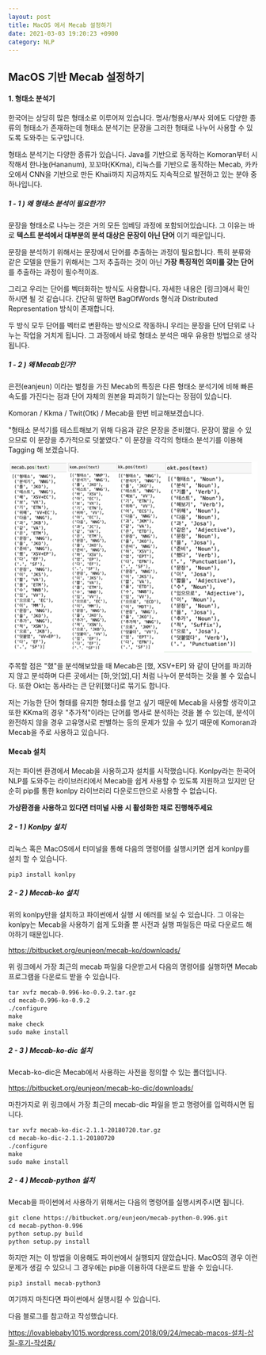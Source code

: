```yaml
---
layout: post
title: MacOS 에서 Mecab 설정하기
date: 2021-03-03 19:20:23 +0900
category: NLP
---
```



MacOS 기반 Mecab 설정하기
---

#### 1. 형태소 분석기

한국어는 상당히 많은 형태소로 이루어져 있습니다. 명사/형용사/부사 외에도 다양한 종류의 형태소가 존재하는데 형태소 분석기는 문장을 그러한 형태로 나누어 사용할 수 있도록 도와주는 도구입니다.

형태소 분석기는 다양한 종류가 있습니다. Java를 기반으로 동작하는 Komoran부터 시작해서 한나눔(Hananum), 꼬꼬마(KKma), 리눅스를 기반으로 동작하는 Mecab, 카카오에서 CNN을 기반으로 만든 Khaii까지 지금까지도 지속적으로 발전하고 있는 분야 중 하나입니다.

##### 1 - 1 ) 왜 형태소 분석이 필요한가?

문장을 형태소로 나누는 것은 거의 모든 임베딩 과정에 포함되어있습니다. 그 이유는 바로 **텍스트 분석에서 대부분의 분석 대상은 문장이 아닌 단어** 이기 때문입니다.

문장을 분석하기 위해서는 문장에서 단어를 추출하는 과정이 필요합니다. 특히 분류와 같은 모델을 만들기 위해서는 그저 추출하는 것이 아닌 **가장 특징적인 의미를 갖는 단어** 를 추출하는 과정이 필수적이죠.

그리고 우리는 단어를 벡터화하는 방식도 사용합니다. 자세한 내용은 [링크]애서 확인 하시면 될 것 같습니다. 간단히 말하면 BagOfWords 형식과 Distributed Representation 방식이 존재합니다.

두 방식 모두 단어를 벡터로 변환하는 방식으로 작동하니 우리는 문장을 단어 단위로 나누는 작업을 거치게 됩니다. 그 과정에서 바로 형태소 분석은 매우 유용한 방법으로 생각됩니다.

##### 1 - 2 ) 왜 Mecab인가?

은전(eanjeun) 이라는 별칭을 가진 Mecab의 특징은 다른 형태소 분석기에 비해 빠른 속도를 가진다는 점과 단어 자체의 원본을 파괴하기 않는다는 장점이 있습니다.

Komoran / Kkma / Twit(Otk) / Mecab을 한번 비교해보겠습니다.

"형태소 분석기를 테스트해보기 위해 다음과 같은 문장을 준비했다. 문장이 짧을 수 있으므로 이 문장을 추가적으로 덧붙였다." 이 문장을 각각의 형태소 분석기를 이용해 Tagging 해 보겠습니다.

![ex_screenshot](/public/img/pos_tag.png)

주목할 점은 "했"을 분석해보았을 때 Mecab은 [했, XSV+EP] 와 같이 단어를 파괴하지 않고 분석하며 다른 곳에서는 [하,앗[었],다] 처럼 나누어 분석하는 것을 볼 수 있습니다. 또한 Okt는 동사라는 큰 단위[했다]로 묶기도 합니다.

저는 가능한 단어 형태를 유지한 형태소를 얻고 싶기 때문에 Mecab을 사용할 생각이고 또한 KKma의 경우 "추가적"이라는 단어를 명사로 분석하는 것을 볼 수 있는데, 분석이 완전하지 않을 경우 고유명사로 판별하는 등의 문제가 있을 수 있기 때문에 Komoran과 Mecab을 주로 사용하고 있습니다.

#### Mecab 설치

저는 파이썬 환경에서 Mecab을 사용하고자 설치를 시작했습니다. Konlpy라는 한국어 NLP를 도와주는 라이브러리에서 Mecab을 쉽게 사용할 수 있도록 지원하고 있지만 단순히 pip를 통한 konlpy 라이브러리 다운로드만으로 사용할 수 없습니다.

**가상환경을 사용하고 있다면 터미널 사용 시 활성화한 채로 진행해주세요**

##### 2 - 1 ) Konlpy 설치

리눅스 혹은 MacOS에서 터미널을 통해 다음의 명령어를 실행시키면 쉽게 konlpy를 설치 할 수 있습니다.

```
pip3 install konlpy
```

##### 2 - 2 ) Mecab-ko 설치

위의 konlpy만을 설치하고 파이썬에서 실행 시 에러를 보실 수 있습니다. 그 이유는 konlpy는 Mecab을 사용하기 쉽게 도와줄 뿐 사전과 실행 파일등은 따로 다운로드 해야하기 때문입니다.

https://bitbucket.org/eunjeon/mecab-ko/downloads/

위 링크에서 가장 최근의 mecab 파일을 다운받고서 다음의 명령어를 실행하면 Mecab 프로그램을 다운로드 받을 수 있습니다.

```
tar xvfz mecab-0.996-ko-0.9.2.tar.gz
cd mecab-0.996-ko-0.9.2
./configure
make
make check
sudo make install
```

##### 2 - 3 ) Mecab-ko-dic 설치

Mecab-ko-dic은 Mecab에서 사용하는 사전을 정의할 수 있는 폴더입니다.

https://bitbucket.org/eunjeon/mecab-ko-dic/downloads/

마찬가지로 위 링크에서 가장 최근의 mecab-dic 파일을 받고 명령어를 입력하시면 됩니다.

```
tar xvfz mecab-ko-dic-2.1.1-20180720.tar.gz
cd mecab-ko-dic-2.1.1-20180720
./configure
make
sudo make install
```

##### 2 - 4 ) Mecab-python 설치

Mecab을 파이썬에서 사용하기 위해서는 다음의 명령어를 실행시켜주시면 됩니다.

```
git clone https://bitbucket.org/eunjeon/mecab-python-0.996.git
cd mecab-python-0.996
python setup.py build
python setup.py install
```

하지만 저는 이 방법을 이용해도 파이썬에서 실행되지 않았습니다. MacOS의 경우 이런 문제가 생길 수 있으니 그 경우에는 pip을 이용하여 다운로드 받을 수 있습니다.

```
pip3 install mecab-python3
```

여기까지 마친다면 파이썬에서 실행시킬 수 있습니다.

다음 블로그를 참고하고 작성했습니다.

https://lovablebaby1015.wordpress.com/2018/09/24/mecab-macos-설치-삽질-후기-작성중/
